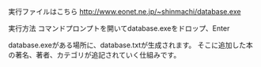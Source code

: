 実行ファイルはこちら
http://www.eonet.ne.jp/~shinmachi/database.exe

実行方法
コマンドプロンプトを開いてdatabase.exeをドロップ、Enter

database.exeがある場所に、database.txtが生成されます。
そこに追加した本の著名、著者、カテゴリが追記されていく仕組みです。
